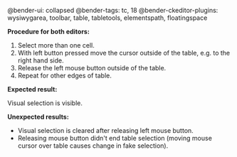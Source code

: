 @bender-ui: collapsed
@bender-tags: tc, 18
@bender-ckeditor-plugins: wysiwygarea, toolbar, table, tabletools, elementspath, floatingspace

**Procedure for both editors:**

1. Select more than one cell.
2. With left button pressed move the cursor outside of the table, e.g. to the right hand side.
3. Release the left mouse button outside of the table.
4. Repeat for other edges of table.

**Expected result:**

Visual selection is visible.

**Unexpected results:**

* Visual selection is cleared after releasing left mouse button.
* Releasing mouse button didn't end table selection (moving mouse cursor over table causes change in fake selection).
